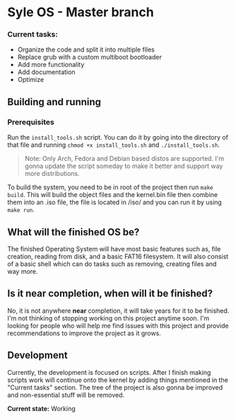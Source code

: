 # Syle OS - Master branch

### Current tasks:
- Organize the code and split it into multiple files
- Replace grub with a custom multiboot bootloader
- Add more functionality
- Add documentation
- Optimize

## Building and running

### Prerequisites
Run the `install_tools.sh` script. You can do it by going into the directory of that file and running `chmod +x install_tools.sh` and `./install_tools.sh`.
> Note: Only Arch, Fedora and Debian based distos are supported. I'm gonna update the script someday to make it better and support way more distributions. 

To build the system, you need to be in root of the project then run `make build`. This will build the object files and the kernel.bin file then combine them into an .iso file, the file is located in /iso/ and you can run it by using `make run`.

## What will the finished OS be?
The finished Operating System will have most basic features such as, file creation, reading from disk, and a basic FAT16 filesystem. It will also consist of a basic shell which can do tasks such as removing, creating files and way more.
## Is it near completion, when will it be finished?
No, it is not anywhere **near** completion, it will take years for it to be finished. I'm not thinking of stopping working on this project anytime soon. I'm looking for people who will help me find issues with this project and provide recommendations to improve the project as it grows.

## Development

Currently, the development is focused on scripts. After I finish making scripts work will continue onto the kernel by adding things mentioned in the "Current tasks" section. The tree of the project is also gonna be improved and non-essential stuff will be removed.

**Current state:** Working
